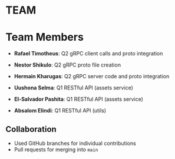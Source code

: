 # TEAM

# Team Members

- **Rafael Timotheus**: Q2 gRPC client calls and proto integration
- **Nestor Shikulo**: Q2 gRPC proto file creation
- **Hermain Kharugas**: Q2 gRPC server code and proto integration
- **Uushona Selma**: Q1 RESTful API (assets service)
  
- **El-Salvador Pashita**: Q1 RESTful API (assets service)

- **Absalom Elindi**: Q1 RESTful API (utils)

## Collaboration
- Used GitHub branches for individual contributions
- Pull requests for merging into `main`

